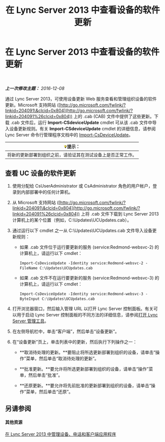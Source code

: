 ﻿---
title: 在 Lync Server 2013 中查看设备的软件更新
TOCTitle: 在 Lync Server 2013 中查看设备的软件更新
ms:assetid: d2cca12b-ed43-4e1f-90ab-d14bca8b482c
ms:mtpsurl: https://technet.microsoft.com/zh-cn/library/Gg182592(v=OCS.15)
ms:contentKeyID: 49314331
ms.date: 12/10/2016
mtps_version: v=OCS.15
ms.translationtype: HT
---

# 在 Lync Server 2013 中查看设备的软件更新

 

_**上一次修改主题：** 2016-12-08_

通过 Lync Server 2013，可使用设备更新 Web 服务查看和管理组织设备的软件更新。Microsoft 支持网站 ([http://go.microsoft.com/fwlink/?linkid=204091\&clcid=0x804](http://go.microsoft.com/fwlink/?linkid=204091%26clcid=0x804)) 上的 .cab (CAB) 文件中提供了这些更新。下载 .cab 文件后，运行 **Import-CSdeviceUpdate** cmdlet 可从该 .cab 文件中导入设备更新规则。有关 **Import-CSdeviceUpdate** cmdlet 的详细信息，请参阅 Lync Server 命令行管理程序文档中的 [Import-CsDeviceUpdate](import-csdeviceupdate.md)。

<table>
<thead>
<tr class="header">
<th><img src="images/Gg398094.tip(OCS.15).gif" title="tip" alt="tip" />提示：</th>
</tr>
</thead>
<tbody>
<tr class="odd">
<td>将新的更新部署到组织之前，请验证其在测试设备上是否正常工作。</td>
</tr>
</tbody>
</table>


## 查看 UC 设备的软件更新

1.  使用分配给 CsUserAdministrator 或 CsAdministrator 角色的用户帐户，登录到内部部署中的任何计算机。

2.  从 Microsoft 支持网站 ([http://go.microsoft.com/fwlink/?linkid=204091\&clcid=0x804](http://go.microsoft.com/fwlink/?linkid=204091%26clcid=0x804)) 上将 .cab 文件下载到 Lync Server 2013 计算机上的某个位置（例如，C:\\Updates\\UCUpdates.cab）。

3.  通过运行以下 cmdlet 之一从 C:\\Updates\\UCUpdates.cab 文件导入设备更新规则：
    
      - 如果 .cab 文件位于运行要更新的服务 (service:Redmond-websvc-2) 的计算机上，请运行以下 cmdlet：
        
            Import-CsDeviceUpdate -Identity service:Redmond-websvc-2 -FileName C:\Updates\UCUpdates.cab
    
      - 如果 .cab 文件不在运行要更新的服务 (service:Redmond-websvc-3) 的计算机上，请运行以下 cmdlet：
        
            Import-CsDeviceUpdate -Identity service:Redmond-websvc-3 -ByteInput C:\Updates\UCUpdates.cab

4.  打开浏览器窗口，然后输入管理 URL 以打开 Lync Server 控制面板。有关可以用于启动 Lync Server 控制面板的不同方法的详细信息，请参阅[打开 Lync Server 管理工具](lync-server-2013-open-lync-server-administrative-tools.md)。

5.  在左侧导航栏中，单击“客户端”，然后单击“设备更新”。

6.  在“设备更新”页上，单击列表中的更新，然后执行下列操作之一：
    
      - **取消待处理的更新。**要阻止将所选更新部署到组织的设备，请单击“操作”菜单，然后单击“取消待处理的更新”。
    
      - **批准更新。**要允许将所选更新部署到组织的设备，请单击“操作”菜单，然后单击“批准”。
    
      - **还原更新。**要允许将先前批准的更新部署到组织的设备，请单击“操作”菜单，然后单击“还原”。

## 另请参阅

#### 其他资源

[在 Lync Server 2013 中管理设备、电话和客户端应用程序](lync-server-2013-managing-devices-phones-and-client-applications.md)

